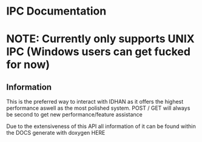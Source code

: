 # IPC Documentation

# NOTE: Currently only supports UNIX IPC (Windows users can get fucked for now)

## Information
This is the preferred way to interact with IDHAN as it offers the highest performance aswell as the most polished system. POST / GET will always be second to get new performance/feature assistance

Due to the extensiveness of this API all information of it can be found within the DOCS generate with doxygen HERE










